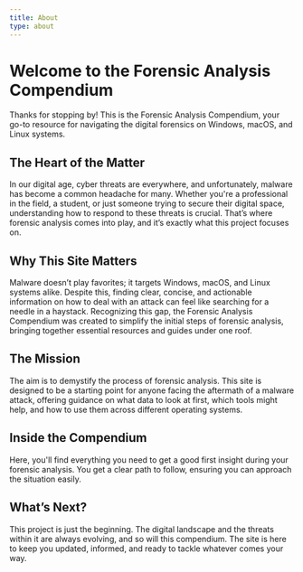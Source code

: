 ```yaml
---
title: About
type: about
---
```


# Welcome to the Forensic Analysis Compendium

Thanks for stopping by! This is the Forensic Analysis Compendium, your go-to resource for navigating the digital forensics on Windows, macOS, and Linux systems.

## The Heart of the Matter

In our digital age, cyber threats are everywhere, and unfortunately, malware has become a common headache for many. Whether you're a professional in the field, a student, or just someone trying to secure their digital space, understanding how to respond to these threats is crucial. That’s where forensic analysis comes into play, and it’s exactly what this project focuses on.

## Why This Site Matters

Malware doesn’t play favorites; it targets Windows, macOS, and Linux systems alike. Despite this, finding clear, concise, and actionable information on how to deal with an attack can feel like searching for a needle in a haystack. Recognizing this gap, the Forensic Analysis Compendium was created to simplify the initial steps of forensic analysis, bringing together essential resources and guides under one roof.

## The Mission

The aim is to demystify the process of forensic analysis. This site is designed to be a starting point for anyone facing the aftermath of a malware attack, offering guidance on what data to look at first, which tools might help, and how to use them across different operating systems.

## Inside the Compendium

Here, you'll find everything you need to get a good first insight during your forensic analysis. You get a clear path to follow, ensuring you can approach the situation easily.

## What’s Next?

This project is just the beginning. The digital landscape and the threats within it are always evolving, and so will this compendium. The site is here to keep you updated, informed, and ready to tackle whatever comes your way.

